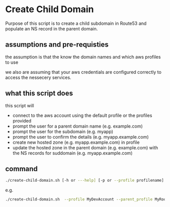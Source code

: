 # Create Child Domain

Purpose of this script is to create a child subdomain in Route53 and populate an NS record in the parent domain.

## assumptions and pre-requisties

the assumption is that the know the domain names and which aws profiles to use

we also are assuming that your aws credentials are configured correctly to access the nessecery services.


## what this script does

this script will

- connect to the aws account using the default profile or the profiles provided
- prompt the user for a parent domain name (e.g. example.com)
- prompt the user for the subdomain (e.g. myapp)
- prompt the user to confirm the details (e.g. myapp.example.com)
- create new hosted zone (e.g. myapp.example.com) in profile
- update the hosted zone in the parent domain (e.g. example.com) with the NS records for suddomain (e.g. myapp.example.com)


## command

```bash
./create-child-domain.sh [-h or ---help] [-p or --profile profilename] [-pp or --parent_profile profilename] [-r or --region awsregion]
```

e.g.

```bash
./create-child-domain.sh  --profile MyDevAccount --parent_profile MyRootAccount --region eu-west-1
```